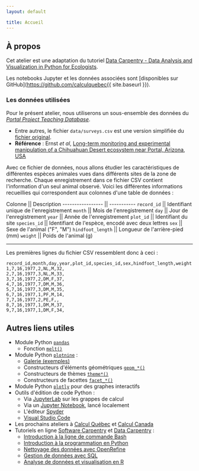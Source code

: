 ```yaml
---
layout: default

title: Accueil
---
```


## À propos

Cet atelier est une adaptation du tutoriel
[Data Carpentry - Data Analysis and Visualization in Python for Ecologists](https://datacarpentry.org/python-ecology-lesson/).

Les notebooks Jupyter et les données associées sont [disponibles sur GitHub](https://github.com/calculquebec{{ site.baseurl }}).

### Les données utilisées

Pour le présent atelier, nous utiliserons un sous-ensemble des données du [*Portal Project Teaching Database*](https://figshare.com/articles/Portal_Project_Teaching_Database/1314459).
* Entre autres, le fichier `data/surveys.csv` est une version simplifiée du [fichier original](https://ndownloader.figshare.com/files/2292172).
* **Référence** : Ernst *et al*, [Long-term monitoring and experimental manipulation of a Chihuahuan Desert ecosystem near Portal, Arizona, USA](https://esapubs.org/archive/ecol/E090/118/)

Avec ce fichier de données, nous allons étudier les caractéristiques de
différentes espèces animales vues dans différents sites de la zone de recherche.
Chaque enregistrement dans ce fichier CSV contient l'information d'un seul animal observé.
Voici les différentes informations recueillies qui correspondent aux colonnes d'une table de données :

 Colonne          || Description
----------------- || -----------
`record_id`       || Identifiant unique de l'enregistrement
`month`           || Mois de l'enregistrement
`day`             || Jour de l'enregistrement
`year`            || Année de l'enregistrement
`plot_id`         || Identifiant du site
`species_id`      || Identifiant de l'espèce, encodé avec deux lettres
`sex`             || Sexe de l'animal ("F", "M")
`hindfoot_length` || Longueur de l'arrière-pied (mm)
`weight`          || Poids de l'animal (g)

<hr />

Les premières lignes du fichier CSV ressemblent donc à ceci :

```
record_id,month,day,year,plot_id,species_id,sex,hindfoot_length,weight
1,7,16,1977,2,NL,M,32,
2,7,16,1977,3,NL,M,33,
3,7,16,1977,2,DM,F,37,
4,7,16,1977,7,DM,M,36,
5,7,16,1977,3,DM,M,35,
6,7,16,1977,1,PF,M,14,
7,7,16,1977,2,PE,F,,
8,7,16,1977,1,DM,M,37,
9,7,16,1977,1,DM,F,34,
```

## Autres liens utiles
* Module Python [`pandas`](https://pandas.pydata.org/docs/reference/index.html)
  * Fonction [`melt()`](https://pandas.pydata.org/docs/reference/api/pandas.melt.html)
* Module Python [`plotnine`](https://plotnine.readthedocs.io/en/stable/) :
  * [Galerie (exemples)](https://plotnine.readthedocs.io/en/stable/gallery.html)
  * Constructeurs d'éléments géométriques [`geom_*()`](https://plotnine.readthedocs.io/en/stable/api.html#geoms)
  * Constructeurs de thèmes [`theme*()`](https://plotnine.readthedocs.io/en/stable/api.html#themes)
  * Constructeurs de facettes [`facet_*()`](https://plotnine.readthedocs.io/en/stable/api.html#facets)
* Module Python [`plotly`](https://plotly.com/python/) pour des graphes interactifs
* Outils d'édition de code Python :
  * Via [JupyterLab](https://docs.computecanada.ca/wiki/JupyterLab) sur les grappes de calcul
  * Via un [Jupyter Notebook](https://docs.computecanada.ca/wiki/JupyterNotebook/fr), lancé localement
  * L'éditeur [Spyder](https://www.spyder-ide.org)
  * [Visual Studio Code](https://code.visualstudio.com)
* Les prochains ateliers à [Calcul Québec](https://www.eventbrite.ca/o/calcul-quebec-8295332683)
  et [Calcul Canada](https://www.computecanada.ca/research-portal/technical-support/training/)
* Tutoriels en ligne [Software Carpentry](https://software-carpentry.org/lessons/)
  et [Data Carpentry](https://datacarpentry.org/lessons/) :
  * [Introduction à la ligne de commande Bash](https://swcarpentry.github.io/shell-novice/)
  * [Introduction à la programmation en Python](https://swcarpentry.github.io/python-novice-inflammation/)
  * [Nettoyage des données avec OpenRefine](https://datacarpentry.org/OpenRefine-ecology-lesson/)
  * [Gestion de données avec SQL](https://datacarpentry.org/sql-ecology-lesson/)
  * [Analyse de données et visualisation en R](https://datacarpentry.org/R-ecology-lesson/)
